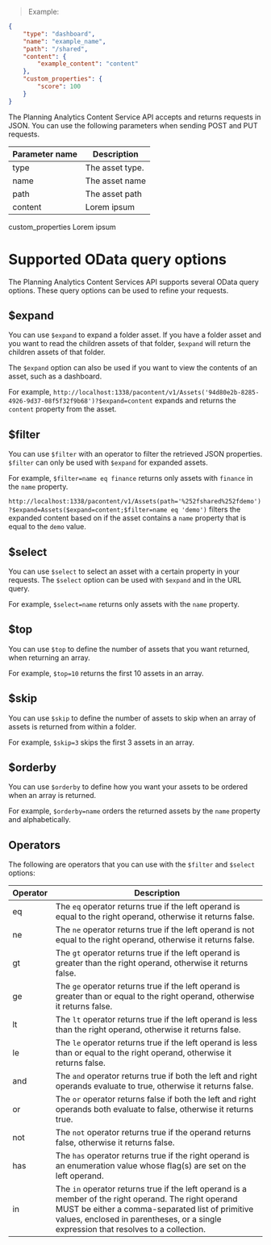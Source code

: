 > Example:

```json
{
    "type": "dashboard",
    "name": "example_name",
    "path": "/shared",
    "content": {
        "example_content": "content"
    },
    "custom_properties": {
        "score": 100
    }
}
```

The Planning Analytics Content Service API accepts and returns requests in JSON. You can use the following parameters when sending POST and PUT requests.

Parameter name | Description
---------- | ------- 
type | The asset type.
name | The asset name
path | The asset path 
content | Lorem ipsum
custom_properties Lorem ipsum


# Supported OData query options

The Planning Analytics Content Services API supports several OData query options. These query options can be used to refine your requests.

## $expand

You can use `$expand` to expand a folder asset. If you have a folder asset and you want to read the children assets of that folder, `$expand` will return the children assets of that folder.

The `$expand` option can also be used if you want to view the contents of an asset, such as a dashboard.

For example, `http://localhost:1338/pacontent/v1/Assets('94d80e2b-8285-4926-9d37-08f5f32f9b68')?$expand=content` expands and returns the `content` property from the asset.

## $filter

You can use `$filter` with an operator to filter the retrieved JSON properties. `$filter` can only be used with `$expand` for expanded assets.

For example, `$filter=name eq finance` returns only assets with `finance` in the `name` property.

`http://localhost:1338/pacontent/v1/Assets(path='%252fshared%252fdemo')?$expand=Assets($expand=content;$filter=name eq 'demo')` filters the expanded content based on if the asset contains a `name` property that is equal to the `demo` value.

## $select

You can use `$select` to select an asset with a certain property in your requests. The `$select` option can be used with `$expand` and in the URL query.

For example, `$select=name` returns only assets with the `name` property.

## $top

You can use `$top` to define the number of assets that you want returned, when returning an array.

For example, `$top=10` returns the first 10 assets in an array.

## $skip

You can use `$skip` to define the number of assets to skip when an array of assets is returned from within a folder.

For example, `$skip=3` skips the first 3 assets in an array.


## $orderby

You can use `$orderby` to define how you want your assets to be ordered when an array is returned.

For example, `$orderby=name` orders the returned assets by the `name` property and alphabetically.

## Operators

The following are operators that you can use with the `$filter` and `$select` options:

Operator | Description
----| -----
eq | The `eq` operator returns true if the left operand is equal to the right operand, otherwise it returns false.
ne | The `ne` operator returns true if the left operand is not equal to the right operand, otherwise it returns false.
gt | The `gt` operator returns true if the left operand is greater than the right operand, otherwise it returns false.
ge | The `ge` operator returns true if the left operand is greater than or equal to the right operand, otherwise it returns false.
lt | The `lt` operator returns true if the left operand is less than the right operand, otherwise it returns false.
le | The `le` operator returns true if the left operand is less than or equal to the right operand, otherwise it returns false.
and | The `and` operator returns true if both the left and right operands evaluate to true, otherwise it returns false.
or | The `or` operator returns false if both the left and right operands both evaluate to false, otherwise it returns true.
not | The `not` operator returns true if the operand returns false, otherwise it returns false.
has | The `has` operator returns true if the right operand is an enumeration value whose flag(s) are set on the left operand.
in | The `in` operator returns true if the left operand is a member of the right operand. The right operand MUST be either a comma-separated list of primitive values, enclosed in parentheses, or a single expression that resolves to a collection.

